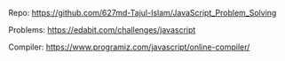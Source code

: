 Repo: https://github.com/627md-Tajul-Islam/JavaScript_Problem_Solving

Problems: https://edabit.com/challenges/javascript

Compiler: https://www.programiz.com/javascript/online-compiler/